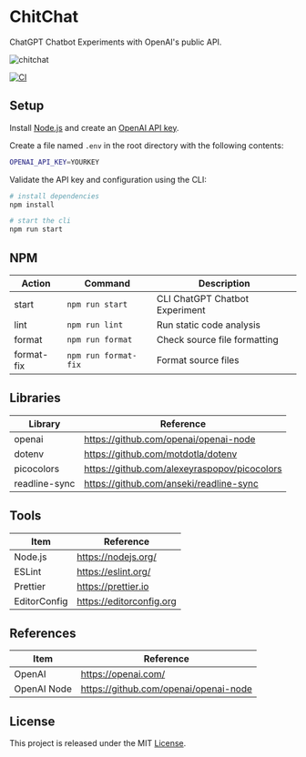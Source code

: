 # ChitChat

ChatGPT Chatbot Experiments with OpenAI's public API.

![chitchat](https://github.com/epreston/chitchat/assets/347224/9810dc09-7f3e-44af-b9c8-ac74ffef5db5)

[![CI][ci-badge]][ci-url]

## Setup

Install [Node.js](https://nodejs.org/en/download/) and create an [OpenAI API key](https://platform.openai.com/account/api-keys).

Create a file named `.env` in the root directory with the following contents:

```sh
OPENAI_API_KEY=YOURKEY
```

Validate the API key and configuration using the CLI:

```bash
# install dependencies
npm install

# start the cli
npm run start
```

## NPM

| Action     | Command              | Description                    |
| ---------- | -------------------- | ------------------------------ |
| start      | `npm run start`      | CLI ChatGPT Chatbot Experiment |
| lint       | `npm run lint`       | Run static code analysis       |
| format     | `npm run format`     | Check source file formatting   |
| format-fix | `npm run format-fix` | Format source files            |

## Libraries

| Library       | Reference                                    |
| ------------- | -------------------------------------------- |
| openai        | https://github.com/openai/openai-node        |
| dotenv        | https://github.com/motdotla/dotenv           |
| picocolors    | https://github.com/alexeyraspopov/picocolors |
| readline-sync | https://github.com/anseki/readline-sync      |

## Tools

| Item         | Reference                |
| ------------ | ------------------------ |
| Node.js      | https://nodejs.org/      |
| ESLint       | https://eslint.org/      |
| Prettier     | https://prettier.io      |
| EditorConfig | https://editorconfig.org |

## References

| Item        | Reference                             |
| ----------- | ------------------------------------- |
| OpenAI      | https://openai.com/                   |
| OpenAI Node | https://github.com/openai/openai-node |

## License

This project is released under the MIT [License](LICENSE).

[ci-badge]: https://github.com/epreston/chitchat/actions/workflows/ci.yml/badge.svg
[ci-url]: https://github.com/epreston/chitchat/actions
